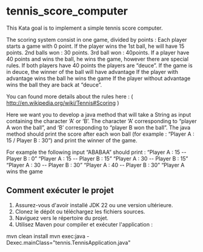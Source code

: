 # tennis_score_computer
This Kata goal is to implement a simple tennis score computer.

The scoring system consist in one game, divided by points :
Each player starts a game with 0 point.
If the player wins the 1st ball, he will have 15 points. 2nd balls won : 30 points. 3rd ball won : 40points.
If a player have 40 points and wins the ball, he wins the game, however there are special rules.
If both players have 40 points the players are “deuce”.
If the game is in deuce, the winner of the ball will have advantage
If the player with advantage wins the ball he wins the game
If the player without advantage wins the ball they are back at “deuce”.

You can found more details about the rules here : ( http://en.wikipedia.org/wiki/Tennis#Scoring )

Here we want you to develop a java method that will take a String as input containing the character ‘A’ or ‘B’. The character ‘A’ corresponding to “player A won the ball”, and ‘B’ corresponding to “player B won the ball”. The java method should print the score after each won ball (for example : “Player A : 15 / Player B : 30”) and print the winner of the game.

For example the following input “ABABAA” should print :
“Player A : 15 -- Player B : 0”
“Player A : 15 -- Player B : 15”
“Player A : 30 -- Player B : 15”
“Player A : 30 -- Player B : 30”
“Player A : 40 -- Player B : 30”
“Player A wins the game


## Comment exécuter le projet

1. Assurez-vous d'avoir installé JDK 22 ou une version ultérieure.
2. Clonez le dépôt ou téléchargez les fichiers sources.
3. Naviguez vers le répertoire du projet.
4. Utilisez Maven pour compiler et exécuter l'application :

mvn clean install
mvn exec:java -Dexec.mainClass="tennis.TennisApplication.java"
